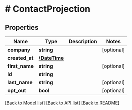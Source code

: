 # # ContactProjection

## Properties

Name | Type | Description | Notes
------------ | ------------- | ------------- | -------------
**company** | **string** |  | [optional] 
**created_at** | [**\DateTime**](\DateTime.md) |  | 
**first_name** | **string** |  | [optional] 
**id** | **string** |  | 
**last_name** | **string** |  | [optional] 
**opt_out** | **bool** |  | [optional] 

[[Back to Model list]](../../README.md#documentation-for-models) [[Back to API list]](../../README.md#documentation-for-api-endpoints) [[Back to README]](../../README.md)


